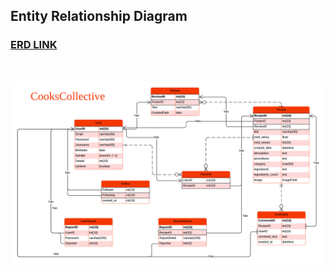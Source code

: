 ## Entity Relationship Diagram


### [ERD LINK](https://lucid.app/lucidchart/2ef59b66-b894-437d-809e-5c430406803b/edit?viewport_loc=496%2C15%2C2549%2C1181%2C0_0&invitationId=inv_c9c81c12-8806-4cb7-b41f-5b50115bda5a)

<br>

![ERD image](./images/ERD.png)